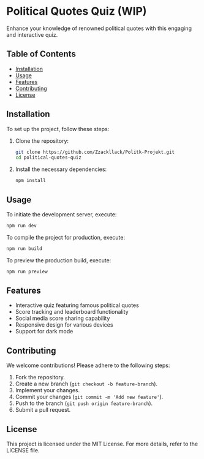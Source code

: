 # Political Quotes Quiz (WIP)

Enhance your knowledge of renowned political quotes with this engaging and interactive quiz.

## Table of Contents

- [Installation](#installation)
- [Usage](#usage)
- [Features](#features)
- [Contributing](#contributing)
- [License](#license)

## Installation

To set up the project, follow these steps:

1. Clone the repository:

   ```sh
   git clone https://github.com/Zzackllack/Politk-Projekt.git
   cd political-quotes-quiz
   ```

2. Install the necessary dependencies:

   ```sh
   npm install
   ```

## Usage

To initiate the development server, execute:

```sh
npm run dev
```

To compile the project for production, execute:

```sh
npm run build
```

To preview the production build, execute:

```sh
npm run preview
```

## Features

- Interactive quiz featuring famous political quotes
- Score tracking and leaderboard functionality
- Social media score sharing capability
- Responsive design for various devices
- Support for dark mode

## Contributing

We welcome contributions! Please adhere to the following steps:

1. Fork the repository.
2. Create a new branch (`git checkout -b feature-branch`).
3. Implement your changes.
4. Commit your changes (`git commit -m 'Add new feature'`).
5. Push to the branch (`git push origin feature-branch`).
6. Submit a pull request.

## License

This project is licensed under the MIT License. For more details, refer to the LICENSE file.
